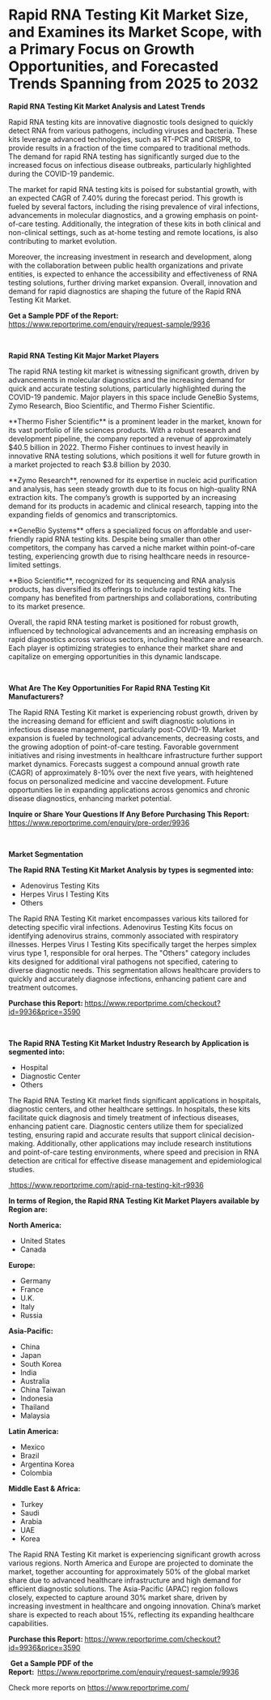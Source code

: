 <p><h1>Rapid RNA Testing Kit Market Size, and Examines its Market Scope, with a Primary Focus on Growth Opportunities, and Forecasted Trends Spanning from 2025 to 2032</h1></p><p><strong>Rapid RNA Testing Kit Market Analysis and Latest Trends</strong></p>
<p><p>Rapid RNA testing kits are innovative diagnostic tools designed to quickly detect RNA from various pathogens, including viruses and bacteria. These kits leverage advanced technologies, such as RT-PCR and CRISPR, to provide results in a fraction of the time compared to traditional methods. The demand for rapid RNA testing has significantly surged due to the increased focus on infectious disease outbreaks, particularly highlighted during the COVID-19 pandemic.</p><p>The market for rapid RNA testing kits is poised for substantial growth, with an expected CAGR of 7.40% during the forecast period. This growth is fueled by several factors, including the rising prevalence of viral infections, advancements in molecular diagnostics, and a growing emphasis on point-of-care testing. Additionally, the integration of these kits in both clinical and non-clinical settings, such as at-home testing and remote locations, is also contributing to market evolution. </p><p>Moreover, the increasing investment in research and development, along with the collaboration between public health organizations and private entities, is expected to enhance the accessibility and effectiveness of RNA testing solutions, further driving market expansion. Overall, innovation and demand for rapid diagnostics are shaping the future of the Rapid RNA Testing Kit Market.</p></p>
<p><strong>Get a Sample PDF of the Report:&nbsp;</strong> <a href="https://www.reportprime.com/enquiry/request-sample/9936?utm_campaign=3202&utm_medium=2&utm_source=Github&utm_content=ia&utm_term=20032025&utm_id=rapid-rna-testing-kit">https://www.reportprime.com/enquiry/request-sample/9936</a></p>
<p>&nbsp;</p>
<p><strong>Rapid RNA Testing Kit Major Market Players</strong></p>
<p><p>The rapid RNA testing kit market is witnessing significant growth, driven by advancements in molecular diagnostics and the increasing demand for quick and accurate testing solutions, particularly highlighted during the COVID-19 pandemic. Major players in this space include GeneBio Systems, Zymo Research, Bioo Scientific, and Thermo Fisher Scientific.</p><p>**Thermo Fisher Scientific** is a prominent leader in the market, known for its vast portfolio of life sciences products. With a robust research and development pipeline, the company reported a revenue of approximately $40.5 billion in 2022. Thermo Fisher continues to invest heavily in innovative RNA testing solutions, which positions it well for future growth in a market projected to reach $3.8 billion by 2030.</p><p>**Zymo Research**, renowned for its expertise in nucleic acid purification and analysis, has seen steady growth due to its focus on high-quality RNA extraction kits. The company’s growth is supported by an increasing demand for its products in academic and clinical research, tapping into the expanding fields of genomics and transcriptomics.</p><p>**GeneBio Systems** offers a specialized focus on affordable and user-friendly rapid RNA testing kits. Despite being smaller than other competitors, the company has carved a niche market within point-of-care testing, experiencing growth due to rising healthcare needs in resource-limited settings.</p><p>**Bioo Scientific**, recognized for its sequencing and RNA analysis products, has diversified its offerings to include rapid testing kits. The company has benefited from partnerships and collaborations, contributing to its market presence.</p><p>Overall, the rapid RNA testing market is positioned for robust growth, influenced by technological advancements and an increasing emphasis on rapid diagnostics across various sectors, including healthcare and research. Each player is optimizing strategies to enhance their market share and capitalize on emerging opportunities in this dynamic landscape.</p></p>
<p>&nbsp;</p>
<p><strong>What Are The Key Opportunities For Rapid RNA Testing Kit Manufacturers?</strong></p>
<p><p>The Rapid RNA Testing Kit market is experiencing robust growth, driven by the increasing demand for efficient and swift diagnostic solutions in infectious disease management, particularly post-COVID-19. Market expansion is fueled by technological advancements, decreasing costs, and the growing adoption of point-of-care testing. Favorable government initiatives and rising investments in healthcare infrastructure further support market dynamics. Forecasts suggest a compound annual growth rate (CAGR) of approximately 8-10% over the next five years, with heightened focus on personalized medicine and vaccine development. Future opportunities lie in expanding applications across genomics and chronic disease diagnostics, enhancing market potential.</p></p>
<p><strong>Inquire or Share Your Questions If Any Before Purchasing This Report:</strong> <a href="https://www.reportprime.com/enquiry/pre-order/9936?utm_campaign=3202&utm_medium=2&utm_source=Github&utm_content=ia&utm_term=20032025&utm_id=rapid-rna-testing-kit">https://www.reportprime.com/enquiry/pre-order/9936</a></p>
<p>&nbsp;</p>
<p><strong>Market Segmentation</strong></p>
<p><strong>The Rapid RNA Testing Kit Market Analysis by types is segmented into:</strong></p>
<p><ul><li>Adenovirus Testing Kits</li><li>Herpes Virus I Testing Kits</li><li>Others</li></ul></p>
<p><p>The Rapid RNA Testing Kit market encompasses various kits tailored for detecting specific viral infections. Adenovirus Testing Kits focus on identifying adenovirus strains, commonly associated with respiratory illnesses. Herpes Virus I Testing Kits specifically target the herpes simplex virus type 1, responsible for oral herpes. The "Others" category includes kits designed for additional viral pathogens not specified, catering to diverse diagnostic needs. This segmentation allows healthcare providers to quickly and accurately diagnose infections, enhancing patient care and treatment outcomes.</p></p>
<p><strong>Purchase this Report:&nbsp;</strong><a href="https://www.reportprime.com/checkout?id=9936&price=3590&utm_campaign=3202&utm_medium=2&utm_source=Github&utm_content=ia&utm_term=20032025&utm_id=rapid-rna-testing-kit">https://www.reportprime.com/checkout?id=9936&price=3590</a></p>
<p>&nbsp;</p>
<p><strong>The Rapid RNA Testing Kit Market Industry Research by Application is segmented into:</strong></p>
<p><ul><li>Hospital</li><li>Diagnostic Center</li><li>Others</li></ul></p>
<p><p>The Rapid RNA Testing Kit market finds significant applications in hospitals, diagnostic centers, and other healthcare settings. In hospitals, these kits facilitate quick diagnosis and timely treatment of infectious diseases, enhancing patient care. Diagnostic centers utilize them for specialized testing, ensuring rapid and accurate results that support clinical decision-making. Additionally, other applications may include research institutions and point-of-care testing environments, where speed and precision in RNA detection are critical for effective disease management and epidemiological studies.</p></p>
<p><a href="https://www.reportprime.com/rapid-rna-testing-kit-r9936?utm_campaign=3202&utm_medium=2&utm_source=Github&utm_content=ia&utm_term=20032025&utm_id=rapid-rna-testing-kit">&nbsp;https://www.reportprime.com/rapid-rna-testing-kit-r9936</a></p>
<p><strong>In terms of Region, the Rapid RNA Testing Kit Market Players available by Region are:</strong></p>
<p>
    <p> <strong> North America: </strong>
        <ul>
            <li>United States</li>
            <li>Canada</li>
        </ul>
        </p> 
    <p> <strong> Europe: </strong>
        <ul>
            <li>Germany</li>
            <li>France</li>
            <li>U.K.</li>
            <li>Italy</li>
            <li>Russia</li>
        </ul>
        </p> 
    <p> <strong> Asia-Pacific: </strong>
        <ul>
            <li>China</li>
            <li>Japan</li>
            <li>South Korea</li>
            <li>India</li>
            <li>Australia</li>
            <li>China Taiwan</li>
            <li>Indonesia</li>
            <li>Thailand</li>
            <li>Malaysia</li>
        </ul>
        </p> 
    <p> <strong> Latin America: </strong>
        <ul>
            <li>Mexico</li>
            <li>Brazil</li>
            <li>Argentina Korea</li>
            <li>Colombia</li>
        </ul>
        </p> 
    <p> <strong> Middle East & Africa: </strong>
        <ul>
            <li>Turkey</li>
            <li>Saudi</li>
            <li>Arabia</li>
            <li>UAE</li>
            <li>Korea</li>
        </ul>
    </p>
    </p>
<p><p>The Rapid RNA Testing Kit market is experiencing significant growth across various regions. North America and Europe are projected to dominate the market, together accounting for approximately 50% of the global market share due to advanced healthcare infrastructure and high demand for efficient diagnostic solutions. The Asia-Pacific (APAC) region follows closely, expected to capture around 30% market share, driven by increasing investment in healthcare and ongoing innovation. China’s market share is expected to reach about 15%, reflecting its expanding healthcare capabilities.</p></p>
<p><strong>Purchase this Report: </strong><a href="https://www.reportprime.com/checkout?id=9936&price=3590&utm_campaign=3202&utm_medium=2&utm_source=Github&utm_content=ia&utm_term=20032025&utm_id=rapid-rna-testing-kit">https://www.reportprime.com/checkout?id=9936&price=3590</a></p>
<p>&nbsp;<strong>Get a Sample PDF of the Report:&nbsp;&nbsp;</strong><a href="https://www.reportprime.com/enquiry/request-sample/9936?utm_campaign=3202&utm_medium=2&utm_source=Github&utm_content=ia&utm_term=20032025&utm_id=rapid-rna-testing-kit">https://www.reportprime.com/enquiry/request-sample/9936</a></p>
<p><strong></strong></p>
<p>Check more reports on <a href="https://www.reportprime.com/?utm_campaign=3202&utm_medium=2&utm_source=Github&utm_content=ia&utm_term=20032025&utm_id=rapid-rna-testing-kit">https://www.reportprime.com/</a></p>